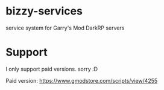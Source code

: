 # bizzy-services
service system for Garry's Mod DarkRP servers

# Support
I only support paid versions. sorry :D

Paid version: https://www.gmodstore.com/scripts/view/4255
